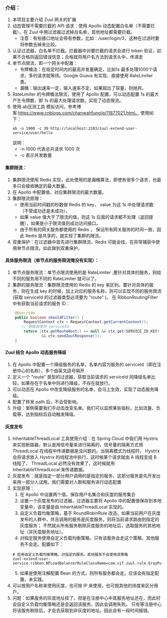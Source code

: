 ### 介绍：
1. 本项目主要介绍 Zuul 网关的扩展
2. 动态管理不需要拦截的 API 请求：使用 Apollo 动态配置白名单（不需要拦截），在 Zuul 中用过滤器过滤掉白名单，其他地址都需要拦截。
    - 注意：有些接口地址会带有参数，比如：/user/login/3，这种在过滤时要将参数去掉来比较。
3. 认证过滤器，白名单不拦截。拦截器中对要拦截的请求会进行 token 验证，如果不合格则返回错误信息；合格就将用户名方法到请求头中，传递走
4. 单节点限流，即一个网关中配置：
    - 令牌桶法：在规定时间内的最高并发量确定，比如1s 最多处理1000个请求，多的请求就等待。Google Guava 有实现，直接使用 RateLimiter 类。
    - 漏桶：输出速率一定，输入速率不定，如果超出了容量，则抛弃。
5. RateLimiter 的令牌桶法限流，使用了 Apollo 配置，可以动态配置 1s 的最大产生令牌数，即 1s 的最大处理请求数。实现了动态限流。
6. 使用 ab压测工具 模拟访问，参考博客:https://www.cnblogs.com/chanwahfung/p/11877021.html。 使用如下：
    ```jshelllanguage
    ab -n 1000 -c 30 http://localhost:2103/zuul-extend-user-service/user/hello
    ```
    说明：
    - -n 1000 代表总共请求 1000 次
    - -c 表示并发数量

#### 集群限流：
1. 集群限流使用 Redis 实现，此处使用的是漏桶算法，即使有很多个请求，也最多只会接收确定的最大数量。
2. 在 Apollo 中配置值，对应集群限流的最大数量。
3. 集群限流原理：
    - 使用当前时间戳的秒数做 Redis 的 key， value 为这 1s 中处理请求数（不管成功还是未成功）。
    - 如果 value 值大于了限流的值，则这 1s 后面的请求都不处理（返回提醒），如果是小于限流值则成功访问接口。
    - 由于所有的网关服务都使用的 Redis ， 保证所有网关服务的时间一致，因此 Redis 是共享的，就实现了集群的限流。
4. 双重保护：在过滤器中首先进行集群限流，Redis 可能会挂，在异常捕获中使用单节点限流。如此做到双重保护。

#### 具体服务限流（单节点的服务限流俺没有实现）：
1. 单节点服务限流：单节点限流使用的是 RateLimiter ,要针对具体的服务，则给不同的服务用不同的 RateLimiter 就可以了。
2. 集群的服务限流：集群限流使用的 Redis 的 key 来区别。要针对具体的服务，则在生成 key 的时候，加上对应的服务名称，则可以实现不同的服务限流
   (获取 serviceId 的过滤器类型必须要为 "route" )。
   在 RibbonRoutingFilter 中有获取当前请求的服务 ID：
   ```java
    @Override
    public boolean shouldFilter() {
        RequestContext ctx = RequestContext.getCurrentContext();
       // 获取具体的 serviceId
        return (ctx.getRouteHost() == null && ctx.get(SERVICE_ID_KEY) != null
                && ctx.sendZuulResponse());
    }
    ```
#### Zuul 结合 Apollo 动态服务降级
1. 在 Apollo 中配置一个降级服务的名单，名单内容为服务的 serviceId（即在注册中心的名称），多个由英文逗号隔开
2. 定义一个 "route" 类型的过滤器，获取当前请求的 serviceId 同降级名单比较，如果存在于名单中则进行降级，不存在就放行。
3. 可以动态在 Apollo 中改变降级服务的名单，会马上生效，实现了动态服务降级。
4. 配置了转发 path 后，不会受影响。
4. 升级：案例需要我们手动去改变名单。我们可以监控某些指标，比如流量、负载等，达到指标后自动触发降级。

#### 灰度发布
1. InheritableThreadLocal 工具使用介绍：在 Spring Cloud 中我们用 Hystrix 来实现断路器，默认是用信号量来进行隔离的，信号量的隔离方式用 ThreadLocal
   在线程中传递数据是没问题的。当隔离模式为线程时， Hystrix 会将请求放入 Hystrix 的线程池中执行，这时候某个请求就由 A 线程变成 B 线程了， ThreadLocal
   必然没有效果了，这时候就用 InheritableThreadLocal 来传递数据。
2. 灰度发布：就是指定一部分用户调用的是指定的服务，这部分服务是先开发出来用一部分人试用。我们需要对人群和服务进行动态配置
3. 实现原理：
    1. 在 Apollo 中设置两个值，保存用户名集合和灰度的服务集合
    2. 设置一个灰度发布的过滤器，过滤器主要将 Apollo 中的配置值保存到本地变量中，该变量是由 InheritableThreadLocal 实现的。
    3. 自定义负载均衡策略，基于 RoundRobinRule 改造。如果当前用户在灰度发布的人群中，并且调用的服务是灰度服务，则将当前请求路由到指定的灰度服务；
    不然就从所有服务剔除灰度服务的地址后，选取服务的其他地址（非灰度服务地址）。
    4. 对指定服务使用自定义负载均衡策略，只有该服务会走这个策略，其他服务不会走。配置如下：
    ```properties
    # 启用自定义负载均衡策略，对指定的服务。其他服务不会使用该策略
    zuul-extend-user-service.ribbon.NFLoadBalancerRuleClassName=com.xjf.zuul.rule.GrayPushRule
    ```
    5. 如果是使用注解配置 Bean 的方式，则所有服务都会走。应该会有指定配置，未实践。
4. 可以按用户名称来使用灰度，也可按 IP 来使用，也可按其他的纬度来区分用户。
5. 问题：如果服务的灰度地址挂了，但是在注册中心中其服务地址还在，而此时会自定义负载均衡策略还是会返回该服务，因此会调用失败。
   只有等注册中心将该服务剔除后，才会去获取到非灰度的地址。因此会有一段时间报错。
 
